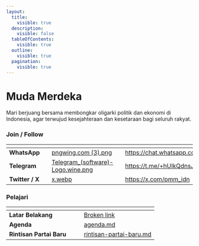 ```yaml
---
layout:
  title:
    visible: true
  description:
    visible: false
  tableOfContents:
    visible: true
  outline:
    visible: true
  pagination:
    visible: true
---
```


# Muda Merdeka

Mari berjuang bersama membongkar oligarki politik dan ekonomi di Indonesia, agar terwujud kesejahteraan dan kesetaraan bagi seluruh rakyat.

### Join / Follow

<table data-view="cards"><thead><tr><th></th><th></th><th data-hidden data-card-cover data-type="files"></th><th data-hidden></th><th data-hidden data-card-target data-type="content-ref"></th></tr></thead><tbody><tr><td><strong>WhatsApp</strong></td><td></td><td><a href=".gitbook/assets/pngwing.com (3).png">pngwing.com (3).png</a></td><td></td><td><a href="https://chat.whatsapp.com/JKdQx1G7jiV0Q69QvCJ5Q3">https://chat.whatsapp.com/JKdQx1G7jiV0Q69QvCJ5Q3</a></td></tr><tr><td><strong>Telegram</strong> </td><td></td><td><a href=".gitbook/assets/Telegram_(software)-Logo.wine.png">Telegram_(software)-Logo.wine.png</a></td><td></td><td><a href="https://t.me/+hUIkQdnsJSU5ODFh">https://t.me/+hUIkQdnsJSU5ODFh</a></td></tr><tr><td><strong>Twitter / X</strong></td><td></td><td><a href=".gitbook/assets/x.webp">x.webp</a></td><td></td><td><a href="https://x.com/pmm_idn">https://x.com/pmm_idn</a></td></tr></tbody></table>

### Pelajari

<table data-view="cards"><thead><tr><th></th><th></th><th></th><th data-hidden data-card-target data-type="content-ref"></th></tr></thead><tbody><tr><td><strong>Latar Belakang</strong></td><td></td><td></td><td><a href="broken-reference">Broken link</a></td></tr><tr><td><strong>Agenda</strong></td><td></td><td></td><td><a href="muda-merdeka/agenda.md">agenda.md</a></td></tr><tr><td><strong>Rintisan Partai Baru</strong></td><td></td><td></td><td><a href="muda-merdeka/rintisan-partai-baru.md">rintisan-partai-baru.md</a></td></tr></tbody></table>
